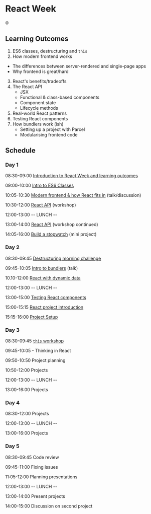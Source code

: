 # React Week

🌐

## Learning Outcomes

1. ES6 classes, destructuring and `this`
2. How modern frontend works
  - The differences between server-rendered and single-page apps
  - Why frontend is great/hard
3. React's benefits/tradeoffs
4. The React API
    - JSX
    - Functional & class-based components
    - Component state
    - Lifecycle methods
5. Real-world React patterns
6. Testing React components
7. How bundlers work (ish)
    - Setting up a project with Parcel
    - Modularising frontend code

## Schedule

### Day 1

08:30-09:00 [Introduction to React Week and learning outcomes](https://docs.google.com/presentation/d/1nGmh6UAPqhsYRzBx0mRHF3UFGL4e1tO2cJXAkQlgQrQ/edit?usp=sharing)

09:00-10:00 [Intro to ES6 Classes](https://github.com/oliverjam/es6-class-intro)

10:05-10:30 [Modern frontend & how React fits in](https://hackmd.io/p/ByCFXmrZN#/) (talk/discussion)

10:30-12:00 [React API](https://github.com/oliverjam/intro-react-workshop) (workshop)

12:00-13:00 -- LUNCH --

13:00-14:00 [React API](https://github.com/oliverjam/intro-react-workshop) (workshop continued)

14:05-16:00 [Build a stopwatch](https://github.com/oliverjam/intro-react-workshop/blob/master/workshop-top-notch-stopwatch) (mini project)

### Day 2

08:30-09:45 [Destructuring morning challenge](https://github.com/oliverjam/learn-destructuring)

09:45-10:05 [Intro to bundlers](https://docs.google.com/presentation/d/1BMSOwd4vC0R672EAdIRx0E1lS0_2wMh7Luwy3FHJUds/edit?usp=sharing) (talk)

10.10-12:00 [React with dynamic data](https://github.com/sofiapoh/react-dynamic-data-workshop)

12:00-13:00 -- LUNCH --

13:00-15:00 [Testing React components](https://github.com/oliverjam/learn-react-testing)

15:00-15:15 [React project introduction](https://github.com/oliverjam/fac-react-project)

15:15-16:00 [Project Setup](https://github.com/oliverjam/minimal-react-setup)


### Day 3

08:30-09:45 [`this` workshop](https://github.com/ZooeyMiller/ws-what-is-this)

09:45-10:05 - Thinking in React

09:50-10:50 Project planning

10:50-12:00 Projects

12:00-13:00 -- LUNCH --

13:00-16:00 Projects

### Day 4

08:30-12:00 Projects

12:00-13:00 -- LUNCH --

13:00-16:00 Projects

### Day 5

08:30-09:45 Code review

09:45-11:00 Fixing issues

11:05-12:00 Planning presentations

12:00-13:00 -- LUNCH --

13:00-14:00 Present projects

14:00-15:00 Discussion on second project
